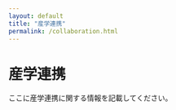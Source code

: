 ```yaml
---
layout: default
title: "産学連携"
permalink: /collaboration.html
---
```


# 産学連携

ここに産学連携に関する情報を記載してください。